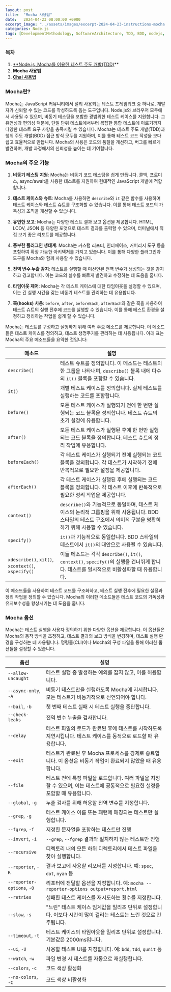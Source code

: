 ```yaml
---
layout: post
title:  "Mocha 사용법"
date:   2024-04-23 08:00:00 +0900
excerpt_image: "../assets/images/excerpt-2024-04-23-instructions-mocha.png"
categories: Node.js 
tags: [DevelopmentMethodology, SoftwareArchitecture, TDD, BDD, nodejs, javascript, Mocha, MochaHooks]
---
```

### 목차

1. [**Node.js, Mocha를 이용한 테스트 주도 개발(TDD)](https://kos5667.github.io/architecture/2024/04/21/Node.js-TDD-with-Mocha.html)**
2. **Mocha 사용법**
3. [**Chai 사용법**](#)

### Mocha란?

Mocha는 JavaScript 커뮤니티에서 널리 사용되는 테스트 프레임워크 중 하나로, 개발자가 신뢰할 수 있는 코드를 작성하도록 돕는 도구입니다.  Node.js와 브라우저 모두에서 사용될 수 있으며, 비동기 테스팅을 포함한 광범위한 테스트 케이스를 지원합니다. 그 유연성과 편의성 덕분에, 단일 단위 테스트에서부터 복잡한 통합 테스트에 이르기까지 다양한 테스트 요구 사항을 충족시킬 수 있습니다. Mocha는 테스트 주도 개발(TDD)과 행위 주도 개발(BDD) 접근 방식 모두를 지원하며, 이를 통해 테스트 코드 작성을 보다 쉽고 효율적으로 만듭니다. Mocha의 사용은 코드의 품질을 개선하고, 버그를 빠르게 발견하며, 개발 과정에서의 신뢰성을 높이는 데 기여합니다.

### Mocha의 주요 기능

1. **비동기 테스팅 지원**: Mocha는 비동기 코드 테스팅을 쉽게 만듭니다. 콜백, 프로미스, async/await을 사용한 테스트를 지원하여 현대적인 JavaScript 개발에 적합합니다.

2. **테스트 케이스와 슈트**: Mocha를 사용하면 `describe`와 `it` 같은 함수를 사용하여 테스트 케이스와 테스트 슈트를 구조화할 수 있습니다. 이를 통해 테스트 코드의 가독성과 조직을 개선할 수 있습니다.

3. **유연한 보고**: Mocha는 다양한 테스트 결과 보고 옵션을 제공합니다. HTML, LCOV, JSON 등 다양한 포맷으로 테스트 결과를 출력할 수 있으며, 터미널에서 직접 보기 좋은 리포트를 제공합니다.

4. **풍부한 플러그인 생태계**: Mocha는 커스텀 리포터, 인터페이스, 커버리지 도구 등을 포함하여 확장 가능한 아키텍처를 가지고 있습니다. 이를 통해 다양한 플러그인과 도구를 Mocha와 함께 사용할 수 있습니다.

5. **전역 변수 누출 감지**: 테스트를 실행할 때 미선언된 전역 변수가 생성되는 것을 감지하고 경고합니다. 이는 코드의 실수를 빠르게 발견하고 수정하는 데 도움을 줍니다.

6. **타임아웃 제어**: Mocha는 각 테스트 케이스에 대한 타임아웃을 설정할 수 있으며, 이는 긴 실행 시간을 갖는 비동기 테스트를 관리하는 데 유용합니다.

7. **훅(hooks) 사용**: `before`, `after`, `beforeEach`, `afterEach`와 같은 훅을 사용하여 테스트 슈트의 실행 전후에 코드를 실행할 수 있습니다. 이를 통해 테스트 환경을 설정하고 정리하는 작업을 쉽게 할 수 있습니다.

Mocha는 테스트를 구성하고 실행하기 위해 여러 주요 메소드를 제공합니다. 이 메소드들은 테스트 케이스를 정의하고, 테스트 생명주기를 관리하는 데 사용됩니다. 아래 표는 Mocha의 주요 메소드들을 요약한 것입니다:

| 메소드                                             | 설명                                                         |
| -------------------------------------------------- | ------------------------------------------------------------ |
| `describe()`                                       | 테스트 슈트를 정의합니다. 이 메소드는 테스트의 한 그룹을 나타내며, `describe()` 블록 내에 다수의 `it()` 블록을 포함할 수 있습니다. |
| `it()`                                             | 개별 테스트 케이스를 정의합니다. 실제 테스트를 실행하는 코드를 포함합니다. |
| `before()`                                         | 모든 테스트 케이스가 실행되기 전에 한 번만 실행되는 코드 블록을 정의합니다. 테스트 슈트의 초기 설정에 유용합니다. |
| `after()`                                          | 모든 테스트 케이스가 실행된 후에 한 번만 실행되는 코드 블록을 정의합니다. 테스트 슈트의 정리 작업에 유용합니다. |
| `beforeEach()`                                     | 각 테스트 케이스가 실행되기 전에 실행되는 코드 블록을 정의합니다. 각 테스트가 시작하기 전에 반복적으로 필요한 설정을 제공합니다. |
| `afterEach()`                                      | 각 테스트 케이스가 실행된 후에 실행되는 코드 블록을 정의합니다. 각 테스트 이후에 반복적으로 필요한 정리 작업을 제공합니다. |
| `context()`                                        | `describe()`와 기능적으로 동일하며, 테스트 케이스의 논리적 그룹핑을 위해 사용됩니다. BDD 스타일의 테스트 구조에서 의미적 구분을 명확히 하기 위해 사용할 수 있습니다. |
| `specify()`                                        | `it()`과 기능적으로 동일합니다. BDD 스타일의 테스트에서 `it()`의 대안으로 사용될 수 있습니다. |
| `xdescribe()`, `xit()`, `xcontext()`, `xspecify()` | 이들 메소드는 각각 `describe()`, `it()`, `context()`, `specify()`의 실행을 건너뛰게 합니다. 테스트를 일시적으로 비활성화할 때 유용합니다. |

이 메소드들을 사용하여 테스트 코드를 구조화하고, 테스트 실행 전후에 필요한 설정과 정리 작업을 정의할 수 있습니다. Mocha의 이러한 메소드들은 테스트 코드의 가독성과 유지보수성을 향상시키는 데 도움을 줍니다.

### Mocha 옵션

Mocha는 테스트 실행을 사용자 정의하기 위한 다양한 옵션을 제공합니다. 이 옵션들은 Mocha의 동작 방식을 조정하고, 테스트 결과의 보고 방식을 변경하며, 테스트 실행 환경을 구성하는 데 사용됩니다. 명령줄(CLI)이나 Mocha의 구성 파일을 통해 이러한 옵션들을 설정할 수 있습니다.

| 옵션                       | 설명                                                         |
| -------------------------- | ------------------------------------------------------------ |
| `--allow-uncaught`         | 테스트 실행 중 발생하는 예외를 잡지 않고, 이를 허용합니다.   |
| `--async-only`, `-A`       | 비동기 테스트만을 실행하도록 Mocha에 지시합니다. 모든 테스트가 비동기적으로 선언되어야 합니다. |
| `--bail`, `-b`             | 첫 번째 테스트 실패 시 테스트 실행을 중단합니다.             |
| `--check-leaks`            | 전역 변수 누출을 검사합니다.                                 |
| `--delay`                  | 테스트 파일의 로드가 완료된 후에 테스트를 시작하도록 지연시킵니다. 테스트 케이스를 동적으로 로드할 때 유용합니다. |
| `--exit`                   | 테스트가 완료된 후 Mocha 프로세스를 강제로 종료합니다. 이 옵션은 비동기 작업이 완료되지 않았을 때 유용합니다. |
| `--file`                   | 테스트 전에 특정 파일을 로드합니다. 여러 파일을 지정할 수 있으며, 이는 테스트에 공통적으로 필요한 설정을 포함할 때 유용합니다. |
| `--global`, `-g`           | 누출 검사를 위해 허용할 전역 변수를 지정합니다.              |
| `--grep`, `-g`             | 테스트 케이스 이름 또는 패턴에 매칭되는 테스트만 실행합니다. |
| `--fgrep`, `-f`            | 지정한 문자열을 포함하는 테스트만 진행                       |
| `--invert`, `-i`           | `--grep`, `--fgrep` 결과와 일치하지 않는 테스트만 진행       |
| `--recursive`              | 디렉토리 내의 모든 하위 디렉토리에서 테스트 파일을 찾아 실행합니다. |
| `--reporter`, `-R`         | 결과 보고에 사용할 리포터를 지정합니다. 예: `spec`, `dot`, `nyan` 등 |
| `--reporter-options`, `-O` | 리포터에 전달할 옵션을 지정합니다. 예: `mocha --reporter-options output=report.html` |
| `--retries`                | 실패한 테스트 케이스를 재시도하는 횟수를 지정합니다.         |
| `--slow`, `-s`             | "느린" 테스트 케이스 임계값을 밀리초 단위로 설정합니다. 이보다 시간이 많이 걸리는 테스트는 느린 것으로 간주됩니다. |
| `--timeout`, `-t`          | 테스트 케이스의 타임아웃을 밀리초 단위로 설정합니다. 기본값은 2000ms입니다. |
| `--ui`, `-U`               | 사용할 테스트 UI를 지정합니다. 예: `bdd`, `tdd`, `qunit` 등  |
| `--watch`, `-w`            | 파일 변경 시 테스트를 자동으로 재실행합니다.                 |
| `--colors`, `-c`           | 코드 색상 활성화                                             |
| `--no-colors`, `-C`        | 코드 색상 비활성화                                           |
